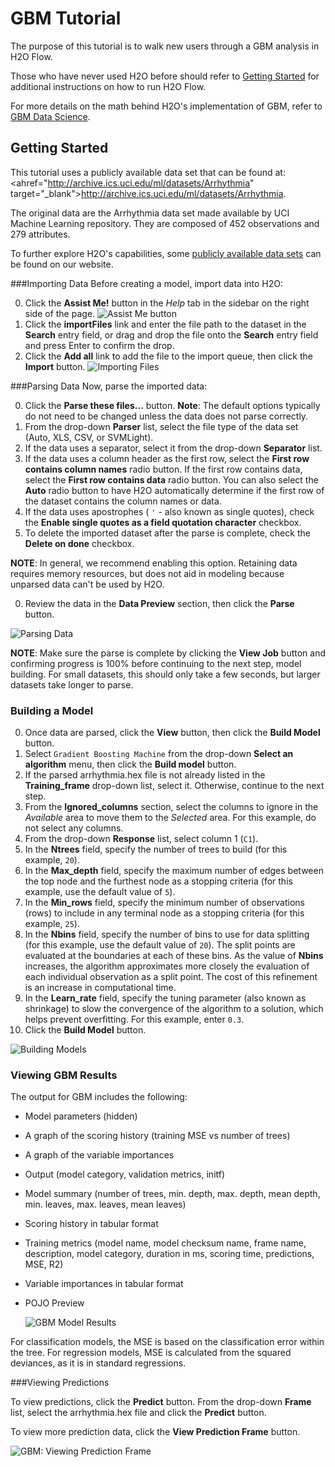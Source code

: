 # GBM Tutorial

The purpose of this tutorial is to walk new users through a GBM analysis in H2O Flow. 

Those who have never used H2O before should refer to <a href="https://github.com/h2oai/h2o-dev/blob/master/h2o-docs/src/product/flow/README.md" target="_blank">Getting Started</a> for additional instructions on how to run H2O Flow.

For more details on the math behind H2O's implementation of GBM, refer to <a href="http://docs.h2o.ai/datascience/gbm.html" target="_blank">GBM Data Science</a>. 


## Getting Started

This tutorial uses a publicly available data set that can be found at:
<ahref="http://archive.ics.uci.edu/ml/datasets/Arrhythmia" target="_blank">http://archive.ics.uci.edu/ml/datasets/Arrhythmia</a>.

The original data are the Arrhythmia data set made available by UCI
Machine Learning repository. They are composed of
452 observations and 279 attributes.

To further explore H2O's capabilities, some <a href="http://docs.h2o.ai/resources/publicdata.html" target="_blank">publicly available data sets</a> can be found on our website. 


###Importing Data
Before creating a model, import data into H2O:

0. Click the **Assist Me!** button in the *Help* tab in the sidebar on the right side of the page. 
  ![Assist Me button](../images/AssistButton.png)
0. Click the **importFiles** link and enter the file path to the dataset in the **Search** entry field, or drag and drop the file onto the **Search** entry field and press Enter to confirm the drop. 
0. Click the **Add all** link to add the file to the import queue, then click the **Import** button. 
  ![Importing Files](../images/GBM_ImportFile.png)



###Parsing Data
Now, parse the imported data: 

0. Click the **Parse these files...** button. 
**Note**: The default options typically do not need to be changed unless the data does not parse correctly. 
0. From the drop-down **Parser** list, select the file type of the data set (Auto, XLS, CSV, or SVMLight). 
0. If the data uses a separator, select it from the drop-down **Separator** list. 
0. If the data uses a column header as the first row, select the **First row contains column names** radio button. If the first row contains data, select the **First row contains data** radio button. You can also select the **Auto** radio button to have H2O automatically determine if the first row of the dataset contains the column names or data. 
0. If the data uses apostrophes ( `'` - also known as single quotes), check the **Enable single quotes as a field quotation character** checkbox. 
0. To delete the imported dataset after the parse is complete, check the **Delete on done** checkbox. 

  **NOTE**: In general, we recommend enabling this option. Retaining data requires memory resources, but does not aid in modeling because unparsed data can't be used by H2O.


0. Review the data in the **Data Preview** section, then click the **Parse** button.  

  ![Parsing Data](../images/GBM_Parse.png)


  **NOTE**: Make sure the parse is complete by clicking the **View Job** button and confirming progress is 100% before continuing to the next step, model building. For small datasets, this should only take a few seconds, but larger datasets take longer to parse.



### Building a Model

0. Once data are parsed, click the **View** button, then click the **Build Model** button. 
0. Select `Gradient Boosting Machine` from the drop-down **Select an algorithm** menu, then click the **Build model** button. 
0. If the parsed arrhythmia.hex file is not already listed in the **Training_frame** drop-down list, select it. Otherwise, continue to the next step. 
0. From the **Ignored_columns** section, select the columns to ignore in the *Available* area to move them to the *Selected* area. For this example, do not select any columns. 
0. From the drop-down **Response** list, select column 1 (`C1`).  
0. In the **Ntrees** field, specify the number of trees to build  (for this example, `20`). 
0. In the **Max_depth** field, specify the maximum number of edges between the top node and the furthest node as a stopping criteria (for this example, use the default value of `5`). 
0. In the **Min_rows** field, specify the minimum number of observations (rows) to include in any terminal node as a stopping criteria (for this example, `25`). 
0. In the **Nbins** field, specify the number of bins to use for data splitting (for this example, use the default value of `20`). The split points are evaluated at the boundaries at each of these bins. As the value of **Nbins** increases, the algorithm approximates more closely the evaluation of each individual observation as a split point. The cost of this refinement is an increase in computational time.  
0. In the **Learn_rate** field, specify the tuning parameter (also known as shrinkage) to slow the convergence of the algorithm to a solution, which helps prevent overfitting. For this example, enter `0.3`. 
0. Click the **Build Model** button. 

  ![Building Models](../images/GBM_BuildModel.png)



### Viewing GBM Results

The output for GBM includes the following: 

- Model parameters (hidden)
- A graph of the scoring history (training MSE vs number of trees)
- A graph of the variable importances
- Output (model category, validation metrics, initf)
- Model summary (number of trees, min. depth, max. depth, mean depth, min. leaves, max. leaves, mean leaves)
- Scoring history in tabular format
- Training metrics (model name, model checksum name, frame name, description, model category, duration in ms, scoring time, predictions, MSE, R2)
- Variable importances in tabular format
- POJO Preview

  ![GBM Model Results](../images/GBM_ModelResults.png)


For classification models, the MSE is based on the classification error within the tree. For regression models, MSE is calculated from the squared deviances, as it is in standard regressions.


###Viewing Predictions

To view predictions, click the **Predict** button. From the drop-down **Frame** list, select the arrhythmia.hex file and click the **Predict** button. 

To view more prediction data, click the **View Prediction Frame** button.

  ![GBM: Viewing Prediction Frame](../images/GBM_ViewPredictFrame.png) 




